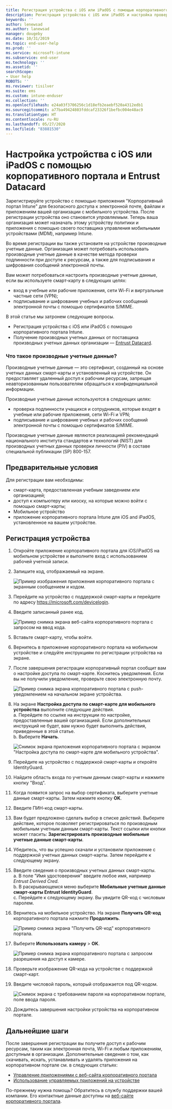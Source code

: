 ```yaml
---
title: Регистрация устройства с iOS или iPadOS с помощью корпоративного портала Intune и Entrust Datacard
description: Регистрация устройства с iOS или iPadOS и настройка проверки подлинности производных учетных данных с помощью Entrust Datacard.
keywords: ''
author: lenewsad
ms.author: lanewsad
manager: dougeby
ms.date: 10/31/2019
ms.topic: end-user-help
ms.prod: ''
ms.service: microsoft-intune
ms.subservice: end-user
ms.technology: ''
ms.assetid: ''
searchScope:
- User help
ROBOTS: ''
ms.reviewer: tisilver
ms.suite: ems
ms.custom: intune-enduser
ms.collection: ''
ms.openlocfilehash: e24a03f3706256c1d18efb2eaebf520a4312edb1
ms.sourcegitcommit: a77ba49424803fddcaf23326f1befbc004e48ac9
ms.translationtype: HT
ms.contentlocale: ru-RU
ms.lasthandoff: 05/27/2020
ms.locfileid: "83881530"
---
```

# <a name="set-up-ios-or-ipados-device-with-company-portal-and-entrust-datacard"></a>Настройка устройства с iOS или iPadOS с помощью корпоративного портала и Entrust Datacard

Зарегистрируйте устройство с помощью приложения "Корпоративный портал Intune" для безопасного доступа к электронной почте, файлам и приложениям вашей организации с мобильного устройства. После регистрации устройства оно становится *управляемым*. Теперь ваша организация может назначать этому устройству политики и приложения с помощью своего поставщика управления мобильными устройствами (MDM), например Intune.  

Во время регистрации вы также установите на устройстве производные учетные данные. Организация может потребовать использовать производные учетные данные в качестве метода проверки подлинности при доступе к ресурсам, а также для подписывания и шифрования сообщений электронной почты. 

Вам может потребоваться настроить производные учетные данные, если вы используете смарт-карту в следующих целях:  

* вход в учебные или рабочие приложения, сети Wi-Fi и виртуальные частные сети (VPN);
* подписывание и шифрование учебных и рабочих сообщений электронной почты с помощью сертификатов S/MIME.  

В этой статье мы затронем следующие вопросы.  

   * Регистрация устройства с iOS или iPadOS с помощью корпоративного портала Intune.  
   * Получение производных учетных данных от поставщика производных учетных данных организации — [Entrust Datacard](https://www.entrustdatacard.com/).  

### <a name="what-are-derived-credentials"></a>Что такое производные учетные данные?  
Производные учетные данные — это сертификат, созданный на основе учетных данных смарт-карты и установленный на устройстве. Он предоставляет удаленный доступ к рабочим ресурсам, запрещая неавторизованным пользователям обращаться к конфиденциальной информации.  

Производные учетные данные используются в следующих целях: 
* проверка подлинности учащихся и сотрудников, которые входят в учебные или рабочие приложения, сети Wi-Fi и VPN;
* подписывание и шифрование учебных и рабочих сообщений электронной почты с помощью сертификатов S/MIME.

Производные учетные данные являются реализацией рекомендаций национального института стандартов и технологий (NIST) для производных учетных данных проверки личности (PIV) в составе специальной публикации (SP) 800-157.  

## <a name="prerequisites"></a>Предварительные условия

 Для регистрации вам необходимы:

* смарт-карта, предоставленная учебным заведением или организацией;
* доступ к компьютеру или киоску, на которые можно войти с помощью смарт-карты;
* Мобильное устройство
* приложение корпоративного портала Intune для iOS and iPadOS, установленное на вашем устройстве.  


## <a name="enroll-device"></a>Регистрация устройства  
1. Откройте приложение корпоративного портала для iOS/iPadOS на мобильном устройстве и выполните вход с использованием рабочей учетной записи.  

2. Запишите код, отображаемый на экране.  

    ![Пример изображения приложения корпоративного портала с экранным сообщением и кодом.](./media/copy-code-intercede.png)   

3. Перейдите на устройство с поддержкой смарт-карты и перейдите по адресу https://microsoft.com/devicelogin. 
4. Введите записанный ранее код.  

    ![Пример снимка экрана веб-сайта корпоративного портала с запросом на ввод кода.](./media/enter-code-intercede.png)   

5. Вставьте смарт-карту, чтобы войти.   
6. Вернитесь в приложение корпоративного портала на мобильном устройстве и следуйте инструкциям по регистрации устройства на экране.  
7. После завершения регистрации корпоративный портал сообщит вам о настройке доступа по смарт-карте. Коснитесь уведомления. Если вы не получили уведомление, проверьте свою электронную почту.   

    ![Пример снимка экрана корпоративного портала с push-уведомлением на начальном экране устройства.](./media/action-required-in-app-intercede.png)  

8. На экране **Настройка доступа по смарт-карте для мобильного устройства** выполните следующие действия.   
    a. Перейдите по ссылке на инструкции по настройке, предоставленные вашей организацией. Если дополнительных инструкций не будет, вам нужно будет выполнить действия, приведенные в этой статье.  
    b. Выберите **Начать**.  

    ![Снимок экрана приложения корпоративного портала с экраном "Настройка доступа по смарт-карте для мобильного устройства".](./media/smart-card-info-intercede.png)

9. Перейдите на устройство с поддержкой смарт-карты и откройте IdentityGuard. 
10. Найдите область входа по учетным данным смарт-карты и нажмите кнопку "Вход".  
11. Когда появится запрос на выбор сертификата, выберите учетные данные смарт-карты. Затем нажмите кнопку **OK**. 
12. Введите ПИН-код смарт-карты.  
13. Вам будет предложено сделать выбор в списке действий. Выберите действие, которое позволяет регистрироваться по производным мобильным учетным данным смарт-карты. Текст ссылки или кнопки может гласить: **Зарегистрировать производные мобильные учетные данные смарт-карты**.  
14. Убедитесь, что вы успешно скачали и установили приложение с поддержкой учетных данных смарт-карты. Затем перейдите к следующему экрану.   
15. Введите сведения о производных учетных данных смарт-карты.  
    a. В поле "Имя удостоверения" введите любое имя, например *Entrust Derived Cred*.  
    b. В раскрывающемся меню выберите **Мобильные учетные данные смарт-карты Entrust IdentityGuard**.  
    c. Перейдите к следующему экрану. Вы увидите QR-код с числовым паролем.  

16. Вернитесь на мобильное устройство. На экране **Получить QR-код** корпоративного портала нажмите **Продолжить**. 

    ![Пример снимка экрана "Получить QR-код" корпоративного портала.](./media/get-qr-code-intercede.png)  
17. Выберите **Использовать камеру** > **OK**.  

    ![Пример снимка экрана корпоративного портала с запросом разрешения на доступ к камере.](./media/allow-cp-camera-access-intercede.png)  
18. Проверьте изображение QR-кода на устройстве с поддержкой смарт-карт.  
19. Введите числовой пароль, который отображается под QR-кодом.  

    ![Снимок экрана с требованием пароля на корпоративном портале, поле ввода пароля.](./media/enter-password-derived-credentials.png)   

20. Дождитесь завершения настройки устройства на корпоративном портале.  


## <a name="next-steps"></a>Дальнейшие шаги  
После завершения регистрации вы получите доступ к рабочим ресурсам, таким как электронная почта, Wi-Fi и любым приложениям, доступным в организации. Дополнительные сведения о том, как скачивать, искать, устанавливать и удалять приложения на корпоративном портале см. в следующих статьях:

* [Управление приложениями с веб-сайта корпоративного портала](manage-apps-cpweb.md)  
* [Использование управляемых приложений на устройстве](use-managed-apps-on-your-device-ios.md)  

По-прежнему нужна помощь? Обратитесь в службу поддержки вашей компании. Его контактные данные доступны на [веб-сайте корпоративного портала](https://go.microsoft.com/fwlink/?linkid=2010980).  

